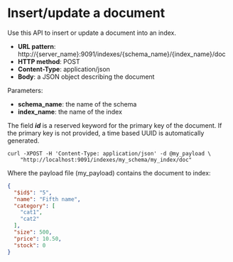 # Insert/update a document

Use this API to insert or update a document into an index.

* **URL pattern**: http://{server_name}:9091/indexes/{schema_name}/{index_name}/doc
* **HTTP method**: POST
* **Content-Type**: application/json
* **Body**: a JSON object describing the document

Parameters:

* **schema_name**: the name of the schema
* **index_name**: the name of the index

The field **$id$** is a reserved keyword for the primary key of the document.
If the primary key is not provided, a time based UUID is automatically generated.

```shell
curl -XPOST -H 'Content-Type: application/json' -d @my_payload \
    "http://localhost:9091/indexes/my_schema/my_index/doc"
```

Where the payload file (my_payload) contains the document to index:

```json
{
  "$id$": "5",
  "name": "Fifth name",
  "category": [
    "cat1",
    "cat2"
  ],
  "size": 500,
  "price": 10.50,
  "stock": 0
}
```
